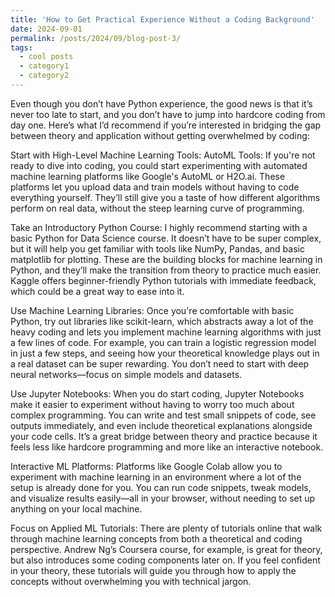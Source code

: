 ```yaml
---
title: 'How to Get Practical Experience Without a Coding Background'
date: 2024-09-01
permalink: /posts/2024/09/blog-post-3/
tags:
  - cool posts
  - category1
  - category2
---
```

Even though you don’t have Python experience, the good news is that it’s never too late to start, and you don’t have to jump into hardcore coding from day one. Here’s what I’d recommend if you’re interested in bridging the gap between theory and application without getting overwhelmed by coding:

Start with High-Level Machine Learning Tools:
AutoML Tools: If you're not ready to dive into coding, you could start experimenting with automated machine learning platforms like Google's AutoML or H2O.ai. These platforms let you upload data and train models without having to code everything yourself. They’ll still give you a taste of how different algorithms perform on real data, without the steep learning curve of programming.

Take an Introductory Python Course:
I highly recommend starting with a basic Python for Data Science course. It doesn’t have to be super complex, but it will help you get familiar with tools like NumPy, Pandas, and basic matplotlib for plotting. These are the building blocks for machine learning in Python, and they’ll make the transition from theory to practice much easier. Kaggle offers beginner-friendly Python tutorials with immediate feedback, which could be a great way to ease into it.

Use Machine Learning Libraries:
Once you're comfortable with basic Python, try out libraries like scikit-learn, which abstracts away a lot of the heavy coding and lets you implement machine learning algorithms with just a few lines of code. For example, you can train a logistic regression model in just a few steps, and seeing how your theoretical knowledge plays out in a real dataset can be super rewarding. You don’t need to start with deep neural networks—focus on simple models and datasets.

Use Jupyter Notebooks:
When you do start coding, Jupyter Notebooks make it easier to experiment without having to worry too much about complex programming. You can write and test small snippets of code, see outputs immediately, and even include theoretical explanations alongside your code cells. It’s a great bridge between theory and practice because it feels less like hardcore programming and more like an interactive notebook.

Interactive ML Platforms:
Platforms like Google Colab allow you to experiment with machine learning in an environment where a lot of the setup is already done for you. You can run code snippets, tweak models, and visualize results easily—all in your browser, without needing to set up anything on your local machine.

Focus on Applied ML Tutorials:
There are plenty of tutorials online that walk through machine learning concepts from both a theoretical and coding perspective. Andrew Ng’s Coursera course, for example, is great for theory, but also introduces some coding components later on. If you feel confident in your theory, these tutorials will guide you through how to apply the concepts without overwhelming you with technical jargon.
